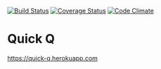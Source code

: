 [![Build Status](https://travis-ci.org/mmmpa/quick_q.svg)](https://travis-ci.org/mmmpa/quick_q)
[![Coverage Status](https://coveralls.io/repos/mmmpa/quick_q/badge.svg?branch=master)](https://coveralls.io/r/mmmpa/quick_q?branch=master)
[![Code Climate](https://codeclimate.com/github/mmmpa/quick_q/badges/gpa.svg)](https://codeclimate.com/github/mmmpa/quick_q)

# Quick Q

https://quick-q.herokuapp.com
